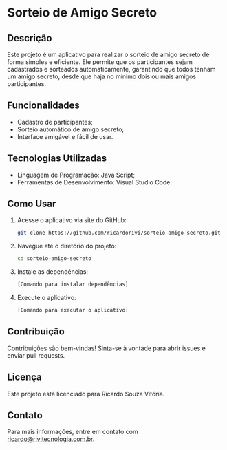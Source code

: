 # Sorteio de Amigo Secreto

## Descrição
Este projeto é um aplicativo para realizar o sorteio de amigo secreto de forma simples e eficiente. Ele permite que os participantes sejam cadastrados e sorteados automaticamente, garantindo que todos tenham um amigo secreto, desde que haja no mínimo dois ou mais amigos participantes.

## Funcionalidades
- Cadastro de participantes;
- Sorteio automático de amigo secreto;
- Interface amigável e fácil de usar.

## Tecnologias Utilizadas
- Linguagem de Programação: Java Script;
- Ferramentas de Desenvolvimento: Visual Studio Code.

## Como Usar
1. Acesse o aplicativo via site do GitHub:
    ```bash
    git clone https://github.com/ricardorivi/sorteio-amigo-secreto.git
    ```
2. Navegue até o diretório do projeto:
    ```bash
    cd sorteio-amigo-secreto
    ```
3. Instale as dependências:
    ```bash
    [Comando para instalar dependências]
    ```
4. Execute o aplicativo:
    ```bash
    [Comando para executar o aplicativo]
    ```

## Contribuição
Contribuições são bem-vindas! Sinta-se à vontade para abrir issues e enviar pull requests.

## Licença
Este projeto está licenciado para Ricardo Souza Vitória.

## Contato
Para mais informações, entre em contato com ricardo@rivitecnologia.com.br.
